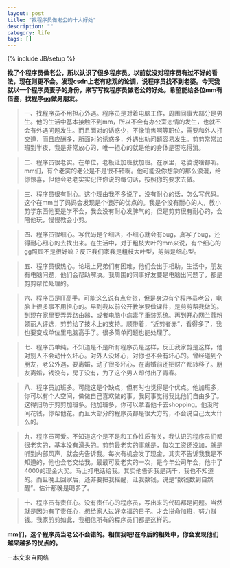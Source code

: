 ```yaml
---
layout: post
title: "找程序员做老公的十大好处"
description: ""
category: life
tags: []
---
```

{% include JB/setup %}


**找了个程序员做老公，所以认识了很多程序员。以前就没对程序员有过不好的看法，现在则更不会。发现csdn上老有悲观的论调，说程序员找不到老婆。今天我就以一个程序员妻子的身份，来写写找程序员做老公的好处。希望能给各位mm有借鉴，找程序gg做男朋友。** 

> 一、找程序员不用担心外遇。程序员是对着电脑工作，周围同事大部分是男生。他的生活中基本接触不到mm，所以不会有办公室恋情的发生，也就不会有外遇问题发生。而且面对的诱惑少，不像销售啊等职位，需要和外人打交道，而且应酬多，所面对的诱惑多，外遇出轨问题容易发生。剪剪常常加班到半夜，我是非常放心的，唯一担心的就是他的身体是否吃得消。   

> 二、程序员很老实。在单位，老板让加班就加班。在家里，老婆说啥都听。mm们，有个老实的老公是不是很不错啊。他可能没你想象的那么浪漫，给你惊喜，但他会老老实实记住你说的每句话，按照你的要求去做。   


> 三、程序员很有耐心。这个理由我不多说了，没有耐心的话，怎么写代码。这个在mm当了妈妈会发现是个很好的优点的。我是个没有耐心的人，教小剪学东西他要是学不会，我会没有耐心发脾气的，但是剪剪很有耐心的，会陪他玩，慢慢教会小剪。  
   
> 四、程序员很细心。写代码是个细活，不细心就会有bug，真写了bug，还得耐心细心的去找出来。在生活中，对于粗枝大叶的mm来说，有个细心的gg照顾不是很好嘛？反正我们家我是粗枝大叶型，剪剪是细心型。  
  

> 五、程序员很热心。论坛上兄弟们有困难，他们会出手相助。生活中，朋友有电脑问题，他们会帮助解决。我周围的同事好友要是电脑出问题了，都是剪剪帮忙处理的。  
   

> 六、程序员是IT高手。可能这么说有点夸张，但是身边有个程序员老公，电脑上很多事不用担心的。早到我以前公开教学要做课件，是剪剪帮我做的。到现在家里要弄弄路由器，或者电脑中病毒了重装系统。再到开心网兰蔻粉领丽人评选，剪剪给了技术上的支持。顺带着，“近剪者赤”，看得多了，我也要变成单位里电脑高手了。很多简单问题也能处理了。   


> 七、程序员单纯。不知道是不是所有程序员是这样，反正我家剪是这样，他对别人不会动什么坏心。对外人没坏心，对你也不会有坏心的。曾经碰到个朋友，老公外遇，要离婚，动了很多坏心，在离婚前还把财产都转移了。朋友离婚，钱没有，房子没有，为了这个男人却付出了青春。    

> 八、程序员加班多。可能这是个缺点，但有时也觉得是个优点。他加班多，你可以有个人空间，做做自己喜欢做的事。我同事觉得我比他们自由多了。这得归功于剪剪加班多。他加班多，你可以拿着他卡去shopping。他没时间花钱，你帮他花。而且大部分的程序员都是很大方的，不会说自己太太什么的。 
    

> 九、程序员可爱。不知道这个是不是和工作性质有关，我认识的程序员们都很老实的，基本没有滑头的。剪剪最老实的事就是，每次工资还没加，就是听到内部风声，就会先告诉我。每次有机会发了现金，其实不告诉我我是不知道的，他也会老交给我。最最可爱老实的一次，是今年公司年会，他中了4000的现金大奖。马上打电话给我。其实他告诉我是两千，我也不知道的。而且晚上回家后，还非要把我摇醒，让我数钱，说是“数钱数到自然醒”。估计那晚是喝多了。   

> 十、程序员有责任心。没有责任心的程序员，写出来的代码都是问题。当然就是因为有了责任心，想给家人过好幸福的日子。才会拼命加班，努力赚钱。我家剪剪如此，我相信所有的程序员们都是这样的。   

**mm们，选个程序员当老公不会错的。相信我吧!在今后的相处中，你会发现他们越来越多的优点的。**

--本文来自网络